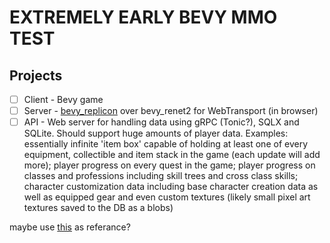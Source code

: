 # EXTREMELY EARLY BEVY MMO TEST
## Projects
- [ ] Client - Bevy game
- [ ] Server - [bevy_replicon](https://github.com/projectharmonia/bevy_replicon) over bevy_renet2 for WebTransport (in browser)
- [ ] API - Web server for handling data using gRPC (Tonic?), SQLX and SQLite. Should support huge amounts of player data. Examples: essentially infinite 'item box' capable of holding at least one of every equipment, collectible and item stack in the game (each update will add more); player progress on every quest in the game; player progress on classes and professions including skill trees and cross class skills; character customization data including base character creation data as well as equipped gear and even custom textures (likely small pixel art textures saved to the DB as a blobs)

maybe use [this](https://github.com/rezmuh/todo-tonic-sqlx-refinery-barrel) as referance?
